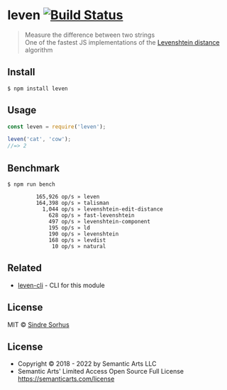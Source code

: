 # leven [![Build Status](https://travis-ci.org/sindresorhus/leven.svg?branch=master)](https://travis-ci.org/sindresorhus/leven)

> Measure the difference between two strings<br>
> One of the fastest JS implementations of the [Levenshtein distance](https://en.wikipedia.org/wiki/Levenshtein_distance) algorithm


## Install

```
$ npm install leven
```


## Usage

```js
const leven = require('leven');

leven('cat', 'cow');
//=> 2
```


## Benchmark

```
$ npm run bench
```

```
         165,926 op/s » leven
         164,398 op/s » talisman
           1,044 op/s » levenshtein-edit-distance
             628 op/s » fast-levenshtein
             497 op/s » levenshtein-component
             195 op/s » ld
             190 op/s » levenshtein
             168 op/s » levdist
              10 op/s » natural
```


## Related

- [leven-cli](https://github.com/sindresorhus/leven-cli) - CLI for this module


## License

MIT © [Sindre Sorhus](https://sindresorhus.com)

## License

- Copyright © 2018 - 2022 by Semantic Arts LLC
- Semantic Arts' Limited Access Open Source Full License https://semanticarts.com/license
